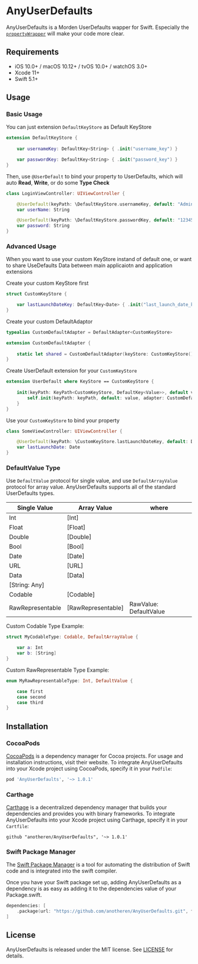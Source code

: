 # AnyUserDefaults

AnyUserDefaults is a Morden UserDefaults wapper for Swift. Especially the [`propertyWrapper`](https://github.com/apple/swift-evolution/blob/master/proposals/0258-property-wrappers.md) will make your code more clear.

## Requirements

- iOS 10.0+ / macOS 10.12+ / tvOS 10.0+ / watchOS 3.0+
- Xcode 11+
- Swift 5.1+

## Usage

### Basic Usage

You can just extension `DefaultKeyStore` as Default KeyStore

```swift
extension DefaultKeyStore {
    
    var usernameKey: DefaultKey<String> { .init("username_key") }

    var passwordKey: DefaultKey<String> { .init("password_key") }
}
```

Then, use `@UserDefault` to bind your property to UserDefaults, which will auto **Read**, **Write**, or do some **Type Check**

```swift
class LoginViewController: UIViewController {

    @UserDefault(keyPath: \DefaultKeyStore.usernameKey, default: "Admin")
    var userName: String

    @UserDefault(keyPath: \DefaultKeyStore.passwordKey, default: "12345678")
    var password: String
}
```

### Advanced Usage

When you want to use your custom KeyStore instand of default one, or want to share UseDefaults Data between main applicaiotn and application extensions

Create your custom KeyStore first

```swift
struct CustomKeyStore {

    var lastLaunchDateKey: DefaultKey<Date> { .init("last_launch_date_key") }
}
```

Create your custom DefaultAdaptor

```swift
typealias CustomDefaultAdapter = DefaultAdapter<CustomKeyStore>

extension CustomDefaultAdapter {
    
    static let shared = CustomDefaultAdapter(keyStore: CustomKeyStore(), userDefaults: UserDefaults(suiteName: "YOUR_APP_GROUP_NAME"!)
}
```

Create UserDefault extension for your `CustomKeyStore`

```swift
extension UserDefault where KeyStore == CustomKeyStore {
    
    init(keyPath: KeyPath<CustomKeyStore, DefaultKey<Value>>, default value: Value, policy: DefaultPolicy = []) {
        self.init(keyPath: keyPath, default: value, adapter: CustomDefaultAdapter.shared, policy: policy)
    }
}
```

Use your `CustomKeyStore` to bind your property

```swift
class SomeViewController: UIViewController {

    @UserDefault(keyPath: \CustomKeyStore.lastLaunchDateKey, default: Date())
    var lastLaunchDate: Date
}
```

### DefaultValue Type

Use `DefaultValue` protocol for single value, and use `DefaultArrayValue` protocol for array value. AnyUserDefaults supports all of the standard UserDefaults types.

| Single Value |  Array Value | where |
| ------------ | ------------ | ----- |
| Int          | [Int]        |       |
| Float        | [Float]      |       |
| Double       | [Double]     |       |
| Bool         | [Bool]       |       |
| Date         | [Date]       |       |
| URL          | [URL]        |       |
| Data         | [Data]       |       |
| [String: Any]|              |       |
| Codable      | [Codable]    |       |
| RawRepresentable| [RawRepresentable]| RawValue: DefaultValue |

Custom Codable Type Example:

```swift
struct MyCodableType: Codable, DefaultArrayValue {

    var a: Int
    var b: [String]
}
```

Custom RawRepresentable Type Example:

```swift
enum MyRawRepresentableType: Int, DefaultValue {

    case first
    case second
    case third
}
```

## Installation

### CocoaPods

[CocoaPods](https://cocoapods.org) is a dependency manager for Cocoa projects. For usage and installation instructions, visit their website. To integrate AnyUserDefaults into your Xcode project using CocoaPods, specify it in your `Podfile`:

```ruby
pod 'AnyUserDefaults', '~> 1.0.1'
```

### Carthage

[Carthage](https://github.com/Carthage/Carthage) is a decentralized dependency manager that builds your dependencies and provides you with binary frameworks. To integrate AnyUserDefaults into your Xcode project using Carthage, specify it in your `Cartfile`:

```ogdl
github "anotheren/AnyUserDefaults", '~> 1.0.1'
```

### Swift Package Manager

The [Swift Package Manager](https://swift.org/package-manager/) is a tool for automating the distribution of Swift code and is integrated into the swift compiler. 

Once you have your Swift package set up, adding AnyUserDefaults as a dependency is as easy as adding it to the dependencies value of your Package.swift.

```swift
dependencies: [
    .package(url: "https://github.com/anotheren/AnyUserDefaults.git", from: "1.0.1")
]
```

## License

AnyUserDefaults is released under the MIT license. See [LICENSE](./LICENSE) for details.
